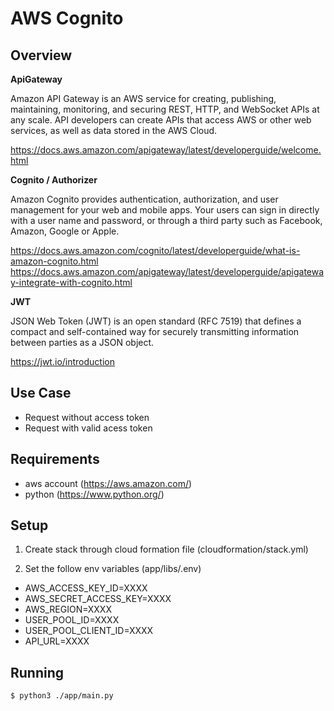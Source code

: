 # AWS Cognito

## Overview

**ApiGateway**

Amazon API Gateway is an AWS service for creating, publishing, maintaining, monitoring, and securing REST, HTTP, and WebSocket APIs at any scale. API developers can create APIs that access AWS or other web services, as well as data stored in the AWS Cloud.

https://docs.aws.amazon.com/apigateway/latest/developerguide/welcome.html

**Cognito / Authorizer**

Amazon Cognito provides authentication, authorization, and user management for your web and mobile apps. Your users can sign in directly with a user name and password, or through a third party such as Facebook, Amazon, Google or Apple.

https://docs.aws.amazon.com/cognito/latest/developerguide/what-is-amazon-cognito.html
https://docs.aws.amazon.com/apigateway/latest/developerguide/apigateway-integrate-with-cognito.html

**JWT**

JSON Web Token (JWT) is an open standard (RFC 7519) that defines a compact and self-contained way for securely transmitting information between parties as a JSON object. 

https://jwt.io/introduction

## Use Case
- Request without access token
- Request with valid acess token

## Requirements
- aws account (https://aws.amazon.com/)
- python (https://www.python.org/)

## Setup
1. Create stack through cloud formation file (cloudformation/stack.yml)

2. Set the follow env variables (app/libs/.env) 
- AWS_ACCESS_KEY_ID=XXXX
- AWS_SECRET_ACCESS_KEY=XXXX
- AWS_REGION=XXXX
- USER_POOL_ID=XXXX
- USER_POOL_CLIENT_ID=XXXX
- API_URL=XXXX

## Running

`$ python3 ./app/main.py`
